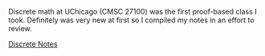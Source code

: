 Discrete math at UChicago (CMSC 27100) was the first proof-based class I took.
Definitely was very new at first so I compiled my notes in an effort to
review. 

[Discrete Notes](/courses/discrete-math/discrete-notes.md)
